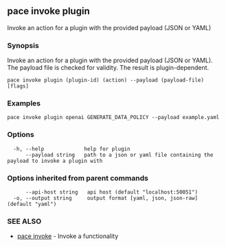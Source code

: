 ## pace invoke plugin

Invoke an action for a plugin with the provided payload (JSON or YAML)

### Synopsis

Invoke an action for a plugin with the provided payload (JSON or YAML).
The payload file is checked for validity. The result is plugin-dependent.

```
pace invoke plugin (plugin-id) (action) --payload (payload-file) [flags]
```

### Examples

```
pace invoke plugin openai GENERATE_DATA_POLICY --payload example.yaml
```

### Options

```
  -h, --help             help for plugin
      --payload string   path to a json or yaml file containing the payload to invoke a plugin with
```

### Options inherited from parent commands

```
      --api-host string   api host (default "localhost:50051")
  -o, --output string     output format [yaml, json, json-raw] (default "yaml")
```

### SEE ALSO

* [pace invoke](pace_invoke.md)	 - Invoke a functionality

